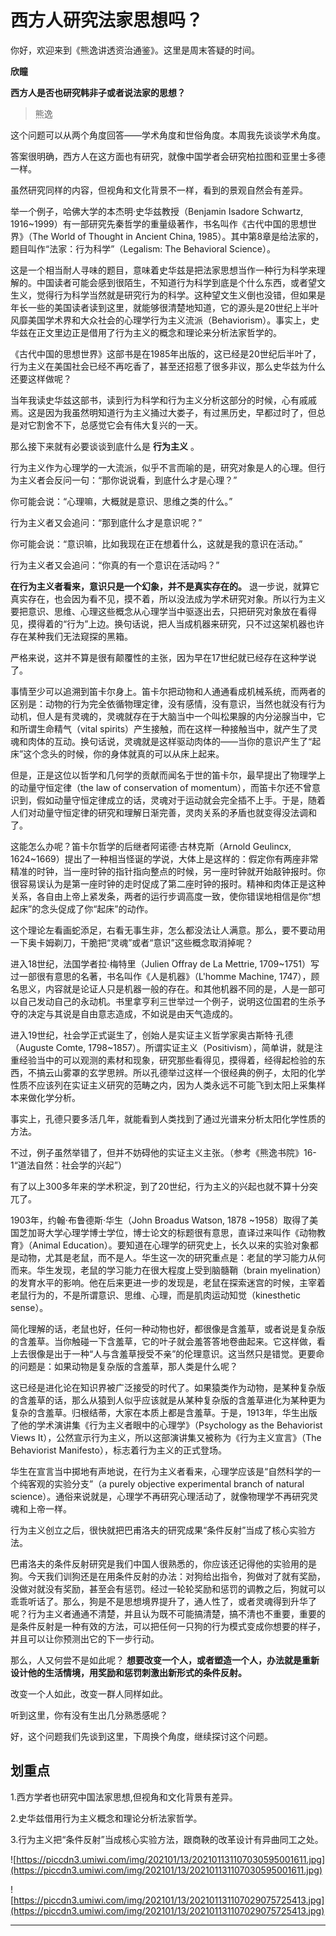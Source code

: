 # 西方人研究法家思想吗？

你好，欢迎来到《熊逸讲透资治通鉴》。这里是周末答疑的时间。

 **欣瞳**

 **西方人是否也研究韩非子或者说法家的思想？**

> 熊逸

这个问题可以从两个角度回答——学术角度和世俗角度。本周我先谈谈学术角度。

答案很明确，西方人在这方面也有研究，就像中国学者会研究柏拉图和亚里士多德一样。

虽然研究同样的内容，但视角和文化背景不一样，看到的景观自然会有差异。

举一个例子，哈佛大学的本杰明·史华兹教授（Benjamin Isadore Schwartz, 1916~1999）有一部研究先秦哲学的重量级著作，书名叫作《古代中国的思想世界》（The World of Thought in Ancient China, 1985）。其中第8章是给法家的，题目叫作“法家：行为科学”（Legalism: The Behavioral Science）。

这是一个相当耐人寻味的题目，意味着史华兹是把法家思想当作一种行为科学来理解的。中国读者可能会感到很陌生，不知道行为科学到底是个什么东西，或者望文生义，觉得行为科学当然就是研究行为的科学。这种望文生义倒也没错，但如果是年长一些的美国读者读到这里，就能够很清楚地知道，它的源头是20世纪上半叶风靡美国学术界和大众社会的心理学行为主义流派（Behaviorism）。事实上，史华兹在正文里边正是借用了行为主义的概念和理论来分析法家哲学的。

《古代中国的思想世界》这部书是在1985年出版的，这已经是20世纪后半叶了，行为主义在美国社会已经不再吃香了，甚至还招惹了很多非议，那么史华兹为什么还要这样做呢？

当年我读史华兹这部书，读到行为科学和行为主义分析这部分的时候，心有戚戚焉。这是因为我虽然明知道行为主义捅过大娄子，有过黑历史，早都过时了，但总是对它割舍不下，总感觉它会有伟大复兴的一天。

那么接下来就有必要谈谈到底什么是 **行为主义** 。

行为主义作为心理学的一大流派，似乎不言而喻的是，研究对象是人的心理。但行为主义者会反问一句：“那你说说看，到底什么才是心理？”

你可能会说：“心理嘛，大概就是意识、思维之类的什么。”

行为主义者又会追问：“那到底什么才是意识呢？”

你可能会说：“意识嘛，比如我现在正在想着什么，这就是我的意识在活动。”

行为主义者又会追问：“你真的有一个意识在活动吗？”

 **在行为主义者看来，意识只是一个幻象，并不是真实存在的。** 退一步说，就算它真实存在，也会因为看不见，摸不着，所以没法成为学术研究对象。所以行为主义要把意识、思维、心理这些概念从心理学当中驱逐出去，只把研究对象放在看得见，摸得着的“行为”上边。换句话说，把人当成机器来研究，只不过这架机器也许存在某种我们无法窥探的黑箱。

严格来说，这并不算是很有颠覆性的主张，因为早在17世纪就已经存在这种学说了。

事情至少可以追溯到笛卡尔身上。笛卡尔把动物和人通通看成机械系统，而两者的区别是：动物的行为完全依循物理定律，没有感情，没有意识，当然也就没有行为动机，但人是有灵魂的，灵魂就存在于大脑当中一个叫松果腺的内分泌腺当中，它和所谓生命精气（vital spirits）产生接触，而在这样一种接触当中，就产生了灵魂和肉体的互动。换句话说，灵魂就是这样驱动肉体的——当你的意识产生了“起床”这个念头的时候，你的身体就真的可以从床上起来。

但是，正是这位以哲学和几何学的贡献而闻名于世的笛卡尔，最早提出了物理学上的动量守恒定律（the law of conservation of momentum），而笛卡尔还不曾意识到，假如动量守恒定律成立的话，灵魂对于运动就会完全插不上手。于是，随着人们对动量守恒定律的研究和理解日渐完善，灵肉关系的矛盾也就变得没法调和了。

这能怎么办呢？笛卡尔哲学的后继者阿诺德·古林克斯（Arnold Geulincx, 1624~1669）提出了一种相当怪诞的学说，大体上是这样的：假定你有两座非常精准的时钟，当一座时钟的指针指向整点的时候，另一座时钟就开始敲钟报时。你很容易误认为是第一座时钟的走时促成了第二座时钟的报时。精神和肉体正是这种关系，各自由上帝上紧发条，两者的运行步调高度一致，使你错误地相信是你“想起床”的念头促成了你“起床”的动作。

这个理论左看画蛇添足，右看无事生非，怎么都没法让人满意。那么，要不要动用一下奥卡姆剃刀，干脆把“灵魂”或者“意识”这些概念取消掉呢？

进入18世纪，法国学者拉·梅特里（Julien Offray de La Mettrie, 1709~1751）写过一部很有意思的名著，书名叫作《人是机器》（L'homme Machine, 1747），顾名思义，内容就是论证人只是机器一般的存在。和其他机器不同的是，人是一部可以自己发动自己的永动机。书里拿亨利三世举过一个例子，说明这位国君的生杀予夺的决定与其说是自由意志造成，不如说是由天气造成的。

进入19世纪，社会学正式诞生了，创始人是实证主义哲学家奥古斯特·孔德（Auguste Comte, 1798~1857）。所谓实证主义（Positivism），简单讲，就是注重经验当中的可以观测的素材和现象，研究那些看得见，摸得着，经得起检验的东西，不搞云山雾罩的玄学思辨。所以孔德举过这样一个很经典的例子，太阳的化学性质不应该列在实证主义研究的范畴之内，因为人类永远不可能飞到太阳上采集样本来做化学分析。

事实上，孔德只要多活几年，就能看到人类找到了通过光谱来分析太阳化学性质的方法。

不过，例子虽然举错了，但并不妨碍他的实证主义主张。（参考《熊逸书院》16-1“道法自然：社会学的兴起”）

有了以上300多年来的学术积淀，到了20世纪，行为主义的兴起也就不算十分突兀了。

1903年，约翰·布鲁德斯·华生（John Broadus Watson, 1878 ~1958）取得了美国芝加哥大学心理学博士学位，博士论文的标题很有意思，直译过来叫作《动物教育》（Animal Education）。要知道在心理学的研究史上，长久以来的实验对象都是动物，尤其是老鼠，而不是人。华生这一次的研究重点是：老鼠的学习能力从何而来。华生发现，老鼠的学习能力在很大程度上受到脑髓鞘（brain myelination）的发育水平的影响。他在后来更进一步的发现是，老鼠在探索迷宫的时候，主宰着老鼠行为的，不是所谓意识、思维、心理，而是肌肉运动知觉（kinesthetic sense）。

简化理解的话，老鼠也好，任何一种动物也好，都很像是含羞草，或者说是复杂版的含羞草。当你触碰一下含羞草，它的叶子就会羞答答地卷曲起来。它这样做，看上去很像是出于一种“人与含羞草授受不亲”的伦理意识。这当然只是错觉。更要命的问题是：如果动物是复杂版的含羞草，那人类是什么呢？

这已经是进化论在知识界被广泛接受的时代了。如果猿类作为动物，是某种复杂版的含羞草的话，那么从猿到人似乎应该就是从某种复杂版的含羞草进化为某种更为复杂的含羞草。归根结蒂，大家在本质上都是含羞草。于是，1913年，华生出版了他的学术演讲集《行为主义者眼中的心理学》（Psychology as the Behaviorist Views It），公然宣示行为主义，所以这部演讲集又被称为《行为主义宣言》（The Behaviorist Manifesto），标志着行为主义的正式登场。

华生在宣言当中掷地有声地说，在行为主义者看来，心理学应该是“自然科学的一个纯客观的实验分支”（a purely objective experimental branch of natural science）。通俗来说就是，心理学不再研究心理活动了，就像物理学不再研究灵魂和上帝一样。

行为主义创立之后，很快就把巴甫洛夫的研究成果“条件反射”当成了核心实验方法。

巴甫洛夫的条件反射研究是我们中国人很熟悉的，你应该还记得他的实验用的是狗。今天我们训狗还是在用条件反射的办法：对狗给出指令，狗做对了就有奖励，没做对就没有奖励，甚至会有惩罚。经过一轮轮奖励和惩罚的调教之后，狗就可以乖乖听话了。那么，狗是不是思想境界提升了，通人性了，或者灵魂得到升华了呢？行为主义者通通不清楚，并且认为既不可能搞清楚，搞不清也不重要，重要的是条件反射是一种有效的方法，可以把任何一只狗的行为模式变成你想要的样子，并且可以让你预测出它的下一步行动。

那么，人又何尝不是如此呢？ **想要改变一个人，或者塑造一个人，办法就是重新设计他的生活情境，用奖励和惩罚刺激出新形式的条件反射。**

改变一个人如此，改变一群人同样如此。

听到这里，你有没有生出几分熟悉感呢？

好，这个问题我们先谈到这里，下周换个角度，继续探讨这个问题。

## 划重点

1.西方学者也研究中国法家思想,但视角和文化背景有差异。

2.史华兹借用行为主义概念和理论分析法家哲学。

3.行为主义把“条件反射”当成核心实验方法，跟商鞅的改革设计有异曲同工之处。

![https://piccdn3.umiwi.com/img/202101/13/202101131107030595001611.jpg](https://piccdn3.umiwi.com/img/202101/13/202101131107030595001611.jpg)

![https://piccdn3.umiwi.com/img/202101/13/202101131107029075725413.jpg](https://piccdn3.umiwi.com/img/202101/13/202101131107029075725413.jpg)

---
